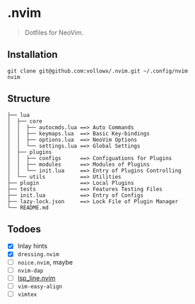 # .nvim

> Dotfiles for NeoVim.

## Installation

```
git clone git@github.com:vollowx/.nvim.git ~/.config/nvim
nvim
```

## Structure

```
├── lua
│  ├── core
│  │  ├── autocmds.lua ==> Auto Commands
│  │  ├── keymaps.lua  ==> Basic Key-bindings
│  │  ├── options.lua  ==> NeoVim Options
│  │  └── settings.lua ==> Global Settings
│  ├── plugins
│  │  ├── configs      ==> Configuations for Plugins
│  │  ├── modules      ==> Modules of Plugins
│  │  └── init.lua     ==> Entry of Plugins Controlling
│  └── utils           ==> Utilities
├── plugin             ==> Local Plugins
├── tests              ==> Features Testing Files
├── init.lua           ==> Entry of Configs
├── lazy-lock.json     ==> Lock File of Plugin Manager
└── README.md
```

## Todoes

- [x] Inlay hints
- [x] `dressing.nvim`
- [ ] `noice.nvim`, maybe
- [ ] `nvim-dap`
- [ ] [lsp_line.nvim](https://git.sr.ht/~whynothugo/lsp_lines.nvim)
- [ ] `vim-easy-align`
- [ ] `vimtex`
